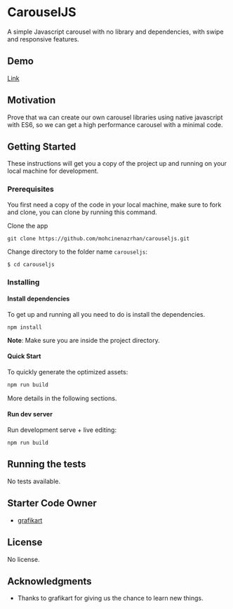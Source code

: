 # CarouselJS

A simple Javascript carousel with no library and dependencies, with swipe and responsive features.

## Demo
[Link](https://mohcinenazrhan.github.io/carouseljs/)


## Motivation

Prove that wa can create our own carousel libraries using native javascript with ES6, so we can get a high performance carousel with a minimal code.


## Getting Started

These instructions will get you a copy of the project up and running on your local machine for development.

### Prerequisites

You first need a copy of the code in your local machine, make sure to fork and clone, you can clone by running this command.


Clone the app
```
git clone https://github.com/mohcinenazrhan/carouseljs.git
```

Change directory to the folder name `carouseljs`:
```
$ cd carouseljs
```

### Installing

#### Install dependencies

To get up and running all you need to do is install the dependencies.

```
npm install
```

**Note**: Make sure you are inside the project directory.

#### Quick Start

To quickly generate the optimized assets:
```bash
npm run build
```

More details in the following sections.

#### Run dev server

Run development serve + live editing:

```
npm run build
```

## Running the tests

No tests available.

## Starter Code Owner

* [grafikart](https://www.grafikart.fr/tutoriels/carrousel-javascript-87)

## License

No license.

## Acknowledgments

* Thanks to grafikart for giving us the chance to learn new things.
